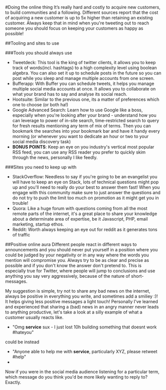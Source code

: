 #Doing the online thing
It’s really hard and costly to acquire new customers, to build communities and a following. Different sources report that the cost of acquiring a new customer is up to 5x higher than retaining an existing customer. Always keep that in mind when you're tweeting out to reach someone you should focus on keeping your customers as happy as possible!

##Tooling and sites to use

###Tools you should always use
* Tweetdeck: This tool is the king of twitter clients, it allows you to keep track of words(incl. hashtags) to a high complexity level using boolean algebra. You can also set it up to schedule posts in the future so you can post while you sleep and manage multiple accounts from one screen.
* Bufferapp: With Buffer you can schedule tweets, it helps you manage multiple social media accounts at once. It allows you to collaborate on what your brand has to say and analyse its social reach.
* Hootsuite: Similar to the previous one, its a matter of preferences which one to choose (or both ha!)
* Google Advanced Search: Learn how to use Google like a boss, especially when you're looking after your brand - understand how you can leverage to power of in-site search, time-restricted search to query for fresh results mentioning any term of mix of terms. Then you can bookmark the searches into your bookmark bar and have it handy every morning (or whenever you want to dedicate an hour or two to your social media discovery task)
* **BONUS POINTS**: Keep an eye on you industry's vertical most popular RSS feed, you can use any RSS reader you prefer to quickly skim through the news, personally I like feedly.

###Sites you need to keep up with
* StackOverflow: Needless to say if you're going to be an evangelist you will have to keep an eye on Stack, lots of technical questions might pop up and you'll need to really do your best to answer them fast! When you engage with this community make sure to just answer the questions and do not try to push the limit too much on promotion as it might get you in trouble!
* Quora: Like a huge forum with questions coming from all the most remote parts of the internet, it's a great place to share your knowledge about a determinate area of expertise, be it Javascript, PHP, email marketing, startup ethos.
* Reddit: Worth always keeping an eye out for reddit as it generates tons of traffic

##Positive online aura
Different people react in different ways to announcements and you should never put yourself in a position where you could be judged by your negativity or in any way where the words you mention will compromise you. Always try to be as clear and precise as possible and if you don't know the answer don't pretend to. This is especially true for Twitter, where people will jump to conclusions and use anything you say very aggressively, because of the nature of short-messages.

My suggestion is simple, try not to share any bad news on the internet, always be positive in everything you write, and sometimes add a smiliey :)! It helps giving less positive messages a light touch! Personally I've learned and experienced that sharing a (bad) news in an angry manner never leads to anything productive, let's take a look at a silly example of what a customer usually reacts like.

* "Omg  **service** sux - I just lost 10h building something that doesnt work #hateyou"

could be instead

* "Anyone able to help me with **service**, particularly XYZ, please retweet #help"
* 
Now if you were in the social media audience listening for a particular term, which message do you think you'd be more likely wanting to reply to? Exactly.
